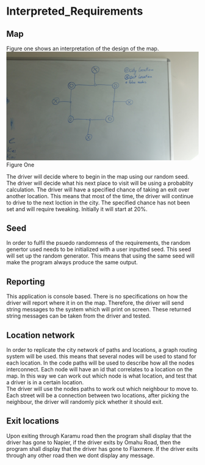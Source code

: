 # Interpreted_Requirements

## Map
Figure one shows an interpretation of the design of the map. 
![Map of city](https://github.com/mitchellwarr/ITPR6.590_Testing_Plan/blob/master/20170406_151857%5B1%5D.jpg)
Figure One

The driver will decide where to begin in the map using our random seed.
The driver will decide what his next place to visit will be using a probablity calculation.
The driver will have a specified chance of taking an exit over another location. This means that most of the time, the driver will continue to drive to the next loction in the city. The specified chance has not been set and will require tweaking. Initially it will start at 20%.

## Seed
In order to fulfil the psuedo randomness of the requirements, the random genertor used needs to be initialized with a user inputted seed. This seed will set up the random generator. This means that using the same seed will make the program always produce the same output.  

## Reporting
This application is console based. There is no specifications on how the driver will report where it in on the map. Therefore, the driver will send string messages to the system which will print on screen. These returned string messages can be taken from the driver and tested.  

## Location network
In order to replicate the city network of paths and locations, a graph routing system will be used. this means that several nodes will be used to stand for each location. In the code paths will be used to describe how all the nodes interconnect. Each node will have an id that correlates to a location on the map. In this way we can work out which node is what location, and test that a driver is in a certain location.  
The driver will use the nodes paths to work out which neighbour to move to.  
Each street will be a connection between two locations, after picking the neighbour, the driver will randomly pick whether it should exit.

## Exit locations
Upon exiting through Karamu road then the program shall display that the driver has gone to Napier, if the driver exits by Omahu Road, then the program shall display that the driver has gone to Flaxmere. If the driver exits through any other road then we dont display any message.
